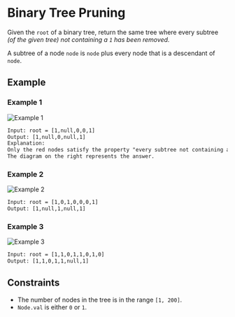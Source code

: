# Binary Tree Pruning

Given the ```root``` of a binary tree, return the same tree where every subtree _(of the given tree) not containing a ```1``` has been removed._

A subtree of a node ```node``` is ```node``` plus every node that is a descendant of ```node```.

## Example

### Example 1

![Example 1](https://s3-lc-upload.s3.amazonaws.com/uploads/2018/04/06/1028_2.png)

```txt
Input: root = [1,null,0,0,1]
Output: [1,null,0,null,1]
Explanation:
Only the red nodes satisfy the property "every subtree not containing a 1".
The diagram on the right represents the answer.
```

### Example 2

![Example 2](https://s3-lc-upload.s3.amazonaws.com/uploads/2018/04/06/1028_1.png)

```txt
Input: root = [1,0,1,0,0,0,1]
Output: [1,null,1,null,1]
```

### Example 3

![Example 3](https://s3-lc-upload.s3.amazonaws.com/uploads/2018/04/05/1028.png)

```txt
Input: root = [1,1,0,1,1,0,1,0]
Output: [1,1,0,1,1,null,1]
```

## Constraints

- The number of nodes in the tree is in the range ```[1, 200]```.
- ```Node.val``` is either ```0``` or ```1```.
